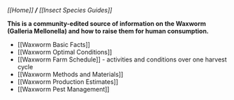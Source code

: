 _[[Home]] **/** [[Insect Species Guides]]_


**This is a community-edited source of information on the Waxworm (Galleria Mellonella) and how to raise them for human consumption.**

* [[Waxworm Basic Facts]]
* [[Waxworm Optimal Conditions]]
* [[Waxworm Farm Schedule]] - activities and conditions over one harvest cycle
* [[Waxworm Methods and Materials]]
* [[Waxworm Production Estimates]]
* [[Waxworm Pest Management]]